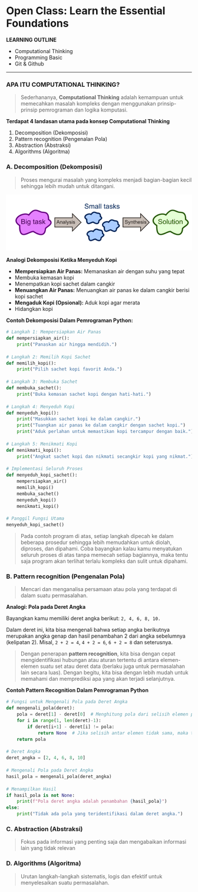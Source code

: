 # Open Class: Learn the Essential Foundations

**LEARNING OUTLINE**
* Computational Thinking
* Programming Basic
* Git & Github
---
### APA ITU COMPUTATIONAL THINKING?
> Sederhananya, **Computational Thinking** adalah kemampuan untuk memecahkan masalah kompleks dengan menggunakan prinsip-prinsip pemrograman dan logika komputasi.

**Terdapat 4 landasan utama pada konsep Computational Thinking**
1. Decomposition (Dekomposisi)
2. Pattern recognition (Pengenalan Pola)
3. Abstraction (Abstraksi)
4. Algorithms (Algoritma)

### A. Decomposition (Dekomposisi)
> Proses mengurai masalah yang kompleks menjadi bagian-bagian kecil sehingga lebih mudah untuk ditangani.

![Dekomposisi](../img/dekomposisi.png)

**Analogi Dekomposisi Ketika Menyeduh Kopi**
* **Mempersiapkan Air Panas:** Memanaskan air dengan suhu yang tepat
* Membuka kemasan kopi
* Menempatkan kopi sachet dalam cangkir
* **Menuangkan Air Panas:** Menuangkan air panas ke dalam cangkir berisi kopi sachet
* **Mengaduk Kopi (Opsional):** Aduk kopi agar merata
* Hidangkan kopi

**Contoh Dekomposisi Dalam Pemrograman Python:**
```python
# Langkah 1: Mempersiapkan Air Panas
def mempersiapkan_air():
    print("Panaskan air hingga mendidih.")

# Langkah 2: Memilih Kopi Sachet
def memilih_kopi():
    print("Pilih sachet kopi favorit Anda.")

# Langkah 3: Membuka Sachet
def membuka_sachet():
    print("Buka kemasan sachet kopi dengan hati-hati.")

# Langkah 4: Menyeduh Kopi
def menyeduh_kopi():
    print("Masukkan sachet kopi ke dalam cangkir.")
    print("Tuangkan air panas ke dalam cangkir dengan sachet kopi.")
    print("Aduk perlahan untuk memastikan kopi tercampur dengan baik.")

# Langkah 5: Menikmati Kopi
def menikmati_kopi():
    print("Angkat sachet kopi dan nikmati secangkir kopi yang nikmat.")

# Implementasi Seluruh Proses
def menyeduh_kopi_sachet():
    mempersiapkan_air()
    memilih_kopi()
    membuka_sachet()
    menyeduh_kopi()
    menikmati_kopi()

# Panggil Fungsi Utama
menyeduh_kopi_sachet()
```
> Pada contoh program di atas, setiap langkah dipecah ke dalam beberapa prosedur sehingga lebih memudahkan untuk diolah, diproses, dan dipahami. Coba bayangkan kalau kamu menyatukan seluruh proses di atas tanpa memecah setiap bagiannya, maka tentu saja program akan terlihat terlalu kompleks dan sulit untuk dipahami.

### B. Pattern recognition (Pengenalan Pola)
> Mencari dan menganalisa persamaan atau pola yang terdapat di dalam suatu permasalahan.

**Analogi: Pola pada Deret Angka**

Bayangkan kamu memiliki deret angka berikut: `2, 4, 6, 8, 10.`

Dalam deret ini, kita bisa mengenali bahwa setiap angka berikutnya merupakan angka genap dan hasil penambahan 2 dari angka sebelumnya (kelipatan 2).
Misal, `2 + 2 = 4`, `4 + 2 = 6`, `6 + 2 = 8` dan seterusnya.

> Dengan penerapan **pattern recognition**, kita bisa dengan cepat mengidentifikasi hubungan atau aturan tertentu di antara elemen-elemen suatu set atau deret data (berlaku juga untuk permasalahan lain secara luas). Dengan begitu, kita bisa dengan lebih mudah untuk memahami dan memprediksi apa yang akan terjadi selanjutnya.

**Contoh Pattern Recognition Dalam Pemrograman Python**
```python
# Fungsi untuk Mengenali Pola pada Deret Angka
def mengenali_pola(deret):
    pola = deret[1] - deret[0]  # Menghitung pola dari selisih elemen pertama dan kedua
    for i in range(1, len(deret)-1):
        if deret[i+1] - deret[i] != pola:
            return None  # Jika selisih antar elemen tidak sama, maka tidak ada pola
    return pola

# Deret Angka
deret_angka = [2, 4, 6, 8, 10]

# Mengenali Pola pada Deret Angka
hasil_pola = mengenali_pola(deret_angka)

# Menampilkan Hasil
if hasil_pola is not None:
    print(f"Pola deret angka adalah penambahan {hasil_pola}")
else:
    print("Tidak ada pola yang teridentifikasi dalam deret angka.")
```

### C. Abstraction (Abstraksi)
> Fokus pada informasi yang penting saja dan mengabaikan informasi lain yang tidak relevan

### D. Algorithms (Algoritma)
> Urutan langkah-langkah sistematis, logis dan efektif untuk menyelesaikan suatu permasalahan.
